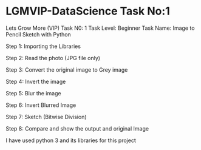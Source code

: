 # LGMVIP-DataScience Task No:1

Lets Grow More (VIP)
Task N0: 1
Task Level: Beginner
Task Name: Image to Pencil Sketch with Python

Step 1: Importing the Libraries

Step 2: Read the photo (JPG file only)

Step 3: Convert the original image to Grey image

Step 4: Invert the image

Step 5: Blur the image

Step 6: Invert Blurred Image

Step 7: Sketch (Bitwise Division)

Step 8: Compare and show the output and original Image

I have used python 3 and its libraries for this project
